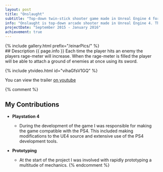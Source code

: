 ```yaml
---
layout: post
title: "Onslaught"
subtitle: "Top-down twin-stick shooter game made in Unreal Engine 4 for mobile devices."
info: "Onslaught is top-down arcade shooter made in Unreal Engine 4. The game was developed for mobile devices. The player has to shoot and slice through a variety of enemies."
projectDate: "September 2015 - January 2016"
achievement: true
---
```

<div class="galleryOverlay">
  {% include gallery.html prefix="/einarPics/" %}
  <a href="http://store.steampowered.com/app/674400/Einar/" class="steamOverlayButton"></a>
</div>
## Description
{{ page.info }} Each time the player hits an enemy the players rage-meter will increase. When the rage-meter is filled the player will be able to attach a ground of enemies at once using its sword.

{% include ytvideo.html id="vihaGfsV1GQ" %}

You can view the trailer [on youtube](https://www.youtube.com/watch?v=vihaGfsV1GQ)

{% comment %}
## My Contributions
* __Playstation 4__
  * During the development of the game I was responsible for making the game compatible with the PS4. This included making modifications to the UE4 source and extensive use of the PS4 development tools.
  
* __Prototyping__
  * At the start of the project I was involved with rapidly prototyping a multitude of mechanics.
{% endcomment %}